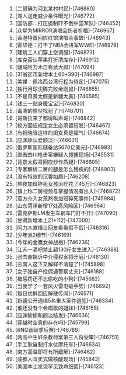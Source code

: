 
1. [二舅确为河北某村村民]-[746880]
1. [湖人送走威少条件曝光]-[746772]
1. [国防部：打压遏制吓不倒中国军队]-[746452]
1. [众星为MIRROR演唱会伤者祈福]-[746967]
1. [香港特首回应红馆演唱会事故]-[746943]
1. [霍华德：打不了NBA会进军WWE]-[746978]
1. [建筑工人们穿上空调服]-[746873]
1. [库克否认苹果打折清库存]-[746912]
1. [疆域阿力木自称武大郎]-[747094]
1. [31省区市新增本土60+390]-[746987]
1. [美媒：佩洛西台湾行程为待定]-[747075]
1. [独行月球沈腾完败金刚鼠]-[746855]
1. [不是背景太假是新疆太美]-[746585]
1. [钱三一贴身暖宝宝]-[746830]
1. [毒液的原型找到了]-[746701]
1. [哥斯拉来了都得叫声哥]-[746842]
1. [校方回应规定女生必须留短发]-[746467]
1. [有祝晓晗这样的闺女真是福气]-[746674]
1. [应渊承认爱颜淡]-[746631]
1. [俄罗斯国际储备达5670亿美元]-[746993]
1. [直击四川枪击案嫌疑人搜捕现场]-[745531]
1. [背景太假哥回应炒作质疑]-[746605]
1. [专家解析二舅的腿是怎么残疾的]-[746903]
1. [没有特效的沉香如屑]-[746208]
1. [熬夜加班猝死女孩治疗花了45万]-[746823]
1. [镇上称二舅视频与掌握情况有出入]-[746872]
1. [官方介入女孩熬夜加班猝死事件]-[745984]
1. [山东菏泽新增17处高风险区]-[746964]
1. [雷克萨斯LM发生车祸车门打不开]-[747090]
1. [甘肃新增本土21+112]-[747000]
1. [阿力木直播让网友看看假不假]-[746316]
1. [少年派2细节]-[746169]
1. [今年的金鹰女神战袍]-[746236]
1. [江苏一酒吧禁止超130斤女生进入]-[746388]
1. [张杰谢娜诉中介侵权案将开庭]-[746130]
1. [云南人这下又解释不清楚了]-[745898]
1. [女子独自产检偶遇警察丈夫]-[746188]
1. [被惩罚还不忘偷吃的小狗]-[745682]
1. [当我学了一套风火雷电破手势]-[746692]
1. [每日优鲜回应解散传闻]-[746571]
1. [新疆公开通缉5名重大案件逃犯]-[746334]
1. [谁还没有个会唱歌的姐妹]-[746158]
1. [应渊偷偷和颜淡结发]-[746636]
1. [穿越时空真的存在吗]-[745799]
1. [RNG晋级季后赛]-[746789]
1. [两高中生奸杀教师案第三人将受审]-[746751]
1. [手工耿自制打水仗摩托车]-[746634]
1. [南方高温即将有所缓解]-[746462]
1. [成都人叫卖式做核酸现场]-[745843]
1. [美国本土发现罕见致命细菌]-[746123]